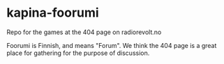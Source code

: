 # kapina-foorumi
Repo for the games at the 404 page on radiorevolt.no

Foorumi is Finnish, and means "Forum". We think the 404 page is a great place for gathering for the purpose of discussion.
